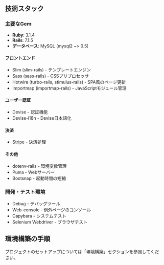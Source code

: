 ## 技術スタック

### 主要なGem

* **Ruby**: 3.1.4
* **Rails**: 7.1.5
* **データベース**: MySQL (mysql2 ~> 0.5)

#### フロントエンド
* Slim (slim-rails) - テンプレートエンジン
* Sass (sass-rails) - CSSプリプロセッサ
* Hotwire (turbo-rails, stimulus-rails) - SPA風のページ更新
* Importmap (importmap-rails) - JavaScriptモジュール管理

#### ユーザー認証
* Devise - 認証機能
* Devise-i18n - Devise日本語化

#### 決済
* Stripe - 決済処理

#### その他
* dotenv-rails - 環境変数管理
* Puma - Webサーバー
* Bootsnap - 起動時間の短縮

### 開発・テスト環境
* Debug - デバッグツール
* Web-console - 例外ページのコンソール
* Capybara - システムテスト
* Selenium Webdriver - ブラウザテスト

## 環境構築の手順

プロジェクトのセットアップについては「環境構築」セクションを参照してください。
